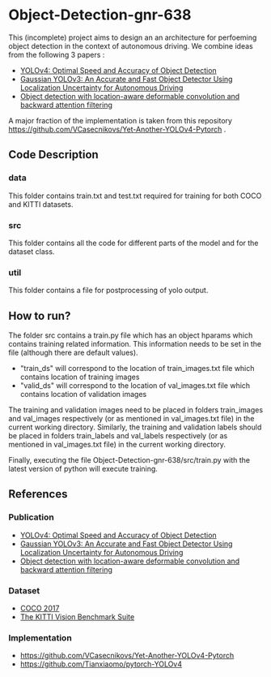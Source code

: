 # Object-Detection-gnr-638

This (incomplete) project aims to design an an architecture for perfoeming object detection in the context of autonomous driving. We combine ideas from the following 3 papers :
* [YOLOv4: Optimal Speed and Accuracy of Object Detection](https://arxiv.org/pdf/2004.10934)
* [Gaussian YOLOv3: An Accurate and Fast Object Detector Using Localization Uncertainty for Autonomous Driving](https://arxiv.org/pdf/1904.04620)
* [Object detection with location-aware deformable convolution and backward attention filtering](https://openaccess.thecvf.com/content_CVPR_2019/papers/Zhang_Object_Detection_With_Location-Aware_Deformable_Convolution_and_Backward_Attention_Filtering_CVPR_2019_paper.pdf)

A major fraction of the implementation is taken from this repository https://github.com/VCasecnikovs/Yet-Another-YOLOv4-Pytorch .

## Code Description 

### data

This folder contains train.txt and test.txt required for training for both COCO and KITTI datasets.

### src

This folder contains all the code for different parts of the model and for the dataset class.

### util

This folder contains a file for postprocessing of yolo output.

## How to run?

The folder src contains a train.py file which has an object hparams which contains training related information. This information needs to be set in the file (although there are default values). 
- "train_ds" will correspond to the location of train_images.txt file which contains location of training images
- "valid_ds" will correspond to the location of val_images.txt file which contains location of validation images

The training and validation images need to be placed in folders train_images and val_images respectively (or as mentioned in val_images.txt file) in the current working directory. Similarly, the training and validation labels should be placed in folders train_labels and val_labels respectively (or as mentioned in val_images.txt file) in the current working directory.

Finally, executing the file Object-Detection-gnr-638/src/train.py with the latest version of python will execute training.

## References 

### Publication 

* [YOLOv4: Optimal Speed and Accuracy of Object Detection](https://arxiv.org/pdf/2004.10934)
* [Gaussian YOLOv3: An Accurate and Fast Object Detector Using Localization Uncertainty for Autonomous Driving](https://arxiv.org/pdf/1904.04620)
* [Object detection with location-aware deformable convolution and backward attention filtering](https://openaccess.thecvf.com/content_CVPR_2019/papers/Zhang_Object_Detection_With_Location-Aware_Deformable_Convolution_and_Backward_Attention_Filtering_CVPR_2019_paper.pdf)

### Dataset 

* [COCO 2017](https://cocodataset.org/#download)
* [The KITTI Vision Benchmark Suite](http://www.cvlibs.net/datasets/kitti/)

### Implementation

* https://github.com/VCasecnikovs/Yet-Another-YOLOv4-Pytorch
* https://github.com/Tianxiaomo/pytorch-YOLOv4
